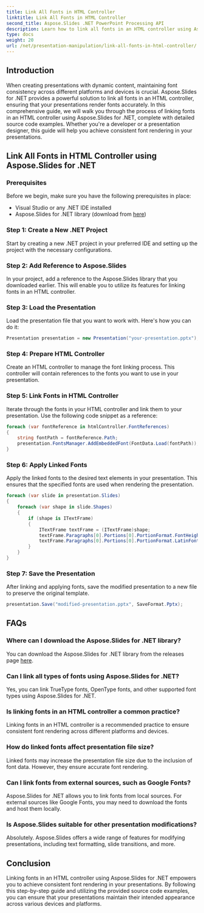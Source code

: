 ```yaml
---
title: Link All Fonts in HTML Controller
linktitle: Link All Fonts in HTML Controller
second_title: Aspose.Slides .NET PowerPoint Processing API
description: Learn how to link all fonts in an HTML controller using Aspose.Slides for .NET. This step-by-step guide with source code will help you ensure consistent font rendering in your presentations. 
type: docs
weight: 20
url: /net/presentation-manipulation/link-all-fonts-in-html-controller/
---
```


## Introduction
When creating presentations with dynamic content, maintaining font consistency across different platforms and devices is crucial. Aspose.Slides for .NET provides a powerful solution to link all fonts in an HTML controller, ensuring that your presentations render fonts accurately. In this comprehensive guide, we will walk you through the process of linking fonts in an HTML controller using Aspose.Slides for .NET, complete with detailed source code examples. Whether you're a developer or a presentation designer, this guide will help you achieve consistent font rendering in your presentations.

## Link All Fonts in HTML Controller using Aspose.Slides for .NET

### Prerequisites
Before we begin, make sure you have the following prerequisites in place:
- Visual Studio or any .NET IDE installed
- Aspose.Slides for .NET library (download from [here](https://releases.aspose.com/slides/net/))

### Step 1: Create a New .NET Project
Start by creating a new .NET project in your preferred IDE and setting up the project with the necessary configurations.

### Step 2: Add Reference to Aspose.Slides
In your project, add a reference to the Aspose.Slides library that you downloaded earlier. This will enable you to utilize its features for linking fonts in an HTML controller.

### Step 3: Load the Presentation
Load the presentation file that you want to work with. Here's how you can do it:

```csharp
Presentation presentation = new Presentation("your-presentation.pptx");
```

### Step 4: Prepare HTML Controller
Create an HTML controller to manage the font linking process. This controller will contain references to the fonts you want to use in your presentation.

### Step 5: Link Fonts in HTML Controller
Iterate through the fonts in your HTML controller and link them to your presentation. Use the following code snippet as a reference:

```csharp
foreach (var fontReference in htmlController.FontReferences)
{
    string fontPath = fontReference.Path;
    presentation.FontsManager.AddEmbeddedFont(FontData.Load(fontPath));
}
```

### Step 6: Apply Linked Fonts
Apply the linked fonts to the desired text elements in your presentation. This ensures that the specified fonts are used when rendering the presentation.

```csharp
foreach (var slide in presentation.Slides)
{
    foreach (var shape in slide.Shapes)
    {
        if (shape is ITextFrame)
        {
            ITextFrame textFrame = (ITextFrame)shape;
            textFrame.Paragraphs[0].Portions[0].PortionFormat.FontHeight = 18; // Apply font size
            textFrame.Paragraphs[0].Portions[0].PortionFormat.LatinFont = "YourLinkedFont"; // Apply linked font
        }
    }
}
```

### Step 7: Save the Presentation
After linking and applying fonts, save the modified presentation to a new file to preserve the original template.

```csharp
presentation.Save("modified-presentation.pptx", SaveFormat.Pptx);
```

## FAQs

### Where can I download the Aspose.Slides for .NET library?
You can download the Aspose.Slides for .NET library from the releases page [here](https://releases.aspose.com/slides/net/).

### Can I link all types of fonts using Aspose.Slides for .NET?
Yes, you can link TrueType fonts, OpenType fonts, and other supported font types using Aspose.Slides for .NET.

### Is linking fonts in an HTML controller a common practice?
Linking fonts in an HTML controller is a recommended practice to ensure consistent font rendering across different platforms and devices.

### How do linked fonts affect presentation file size?
Linked fonts may increase the presentation file size due to the inclusion of font data. However, they ensure accurate font rendering.

### Can I link fonts from external sources, such as Google Fonts?
Aspose.Slides for .NET allows you to link fonts from local sources. For external sources like Google Fonts, you may need to download the fonts and host them locally.

### Is Aspose.Slides suitable for other presentation modifications?
Absolutely. Aspose.Slides offers a wide range of features for modifying presentations, including text formatting, slide transitions, and more.

## Conclusion
Linking fonts in an HTML controller using Aspose.Slides for .NET empowers you to achieve consistent font rendering in your presentations. By following this step-by-step guide and utilizing the provided source code examples, you can ensure that your presentations maintain their intended appearance across various devices and platforms.
